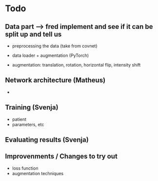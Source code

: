 # Todo

## Data part --> fred implement and see if it can be split up and tell us
- preprocessing the data (take from covnet)

- data loader + augmentation (PyTorch)
- augmentation: translation, rotation, horizontal flip, intensity shift

## Network architecture (Matheus)
- 

## Training (Svenja)
- patient
- parameters, etc

## Evaluating results (Svenja)


## Improvenments / Changes to try out
- loss function 
- augmentation techniques
